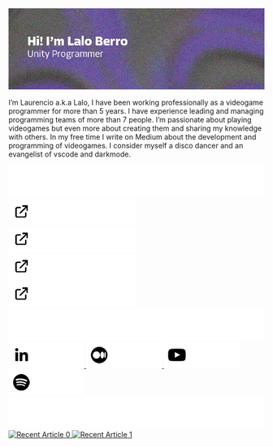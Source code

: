 <img src="https://raw.githubusercontent.com/LaloBerro/LaloBerro/main/Banner.png" alt="">

I’m Laurencio a.k.a Lalo, I have been working professionally as a videogame programmer for more than 5 years. I have experience leading and managing programming teams of more than 7 people. I’m passionate about playing videogames but even more about creating them and sharing my knowledge with others. In my free time I write on Medium about the development and programming of videogames. I consider myself a disco dancer and an evangelist of vscode and darkmode. 


<img src="https://raw.githubusercontent.com/LaloBerro/LaloBerro/main/Title.png" alt="">

<div id="Gits1" align="left">
  <a href="https://github.com/LaloBerro/UPM-GitDependecyResolver">
    <img src="https://raw.githubusercontent.com/LaloBerro/LaloBerro/main/Button1.png" alt="LinkedIn Badge"/>
  </a>
  
  <a href="https://github.com/LaloBerro/UPM-MVVMFramework">
    <img src="https://raw.githubusercontent.com/LaloBerro/LaloBerro/main/Button2.png" alt="Medium Badge"/>
  </a>
  
  <a href="https://github.com/LaloBerro/MVP-LoginExample">
    <img src="https://raw.githubusercontent.com/LaloBerro/LaloBerro/main/Button3.png" alt="Medium Badge"/>
  </a>
  
  <a href="https://github.com/LaloBerro/UnityPackageTemplate">
    <img src="https://raw.githubusercontent.com/LaloBerro/LaloBerro/main/Button4.png" alt="Medium Badge"/>
  </a>
</div>

<img src="https://raw.githubusercontent.com/LaloBerro/LaloBerro/main/TitleFollow.png" alt="">

<div id="Networks" align="left">
  <a href="https://www.linkedin.com/in/laurencioberro/">
    <img src="https://raw.githubusercontent.com/LaloBerro/LaloBerro/main/ButtonsNetworks1.png" alt="LinkedIn Badge"/>
  </a>
  
  <a href="https://medium.com/@laurencioberro">
    <img src="https://raw.githubusercontent.com/LaloBerro/LaloBerro/main/ButtonsNetworks2.png" alt="Medium Badge"/>
  </a>
  
  <a href="https://www.youtube.com/playlist?list=PLcWV4eLgx7dSaFFyVy95kqcj-OUkk5O8i">
    <img src="https://raw.githubusercontent.com/LaloBerro/LaloBerro/main/ButtonsNetworks3.png" alt="Medium Badge"/>
  </a>
  
  <a href="https://open.spotify.com/user/laloberro?si=0bbe7659ae394a2d">
    <img src="https://raw.githubusercontent.com/LaloBerro/LaloBerro/main/ButtonsNetworks4.png" alt="Medium Badge"/>
  </a>
</div>

<img src="https://raw.githubusercontent.com/LaloBerro/LaloBerro/main/TitleArticles.png" alt="">
    
<div id="Articles" align="left">
<a target="_blank" href="https://github-readme-medium-recent-article.vercel.app/medium/@laurencioberro/0">
  <img src="https://github-readme-medium-recent-article.vercel.app/medium/@laurencioberro/0" alt="Recent Article 0" width="500"> 
  
  <a target="_blank" href="https://github-readme-medium-recent-article.vercel.app/medium/@laurencioberro/1">
  <img src="https://github-readme-medium-recent-article.vercel.app/medium/@laurencioberro/1" alt="Recent Article 1" width="500"> 
</div>
